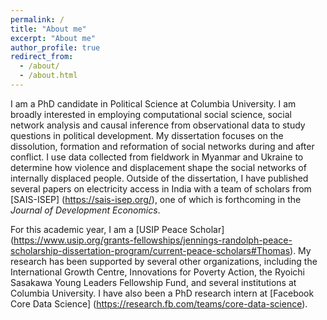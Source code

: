 ```yaml
---
permalink: /
title: "About me"
excerpt: "About me"
author_profile: true
redirect_from: 
  - /about/
  - /about.html
---
```


I am a PhD candidate in Political Science at Columbia University. I am broadly interested in employing computational social science, social network analysis and causal inference from observational data to study questions in political development. My dissertation focuses on the dissolution, formation and reformation of social networks during and after conflict. I use data collected from fieldwork in Myanmar and Ukraine to determine how violence and displacement shape the social networks of internally displaced people. Outside of the dissertation, I have published several papers on electricity access in India with a team of scholars from [SAIS-ISEP] (https://sais-isep.org/), one of which is forthcoming in the *Journal of Development Economics*.

For this academic year, I am a [USIP Peace Scholar] (https://www.usip.org/grants-fellowships/jennings-randolph-peace-scholarship-dissertation-program/current-peace-scholars#Thomas). My research has been supported by several other organizations, including the International Growth Centre, Innovations for Poverty Action, the Ryoichi Sasakawa Young Leaders Fellowship Fund, and several institutions at Columbia University. I have also been a PhD research intern at [Facebook Core Data Science] (https://research.fb.com/teams/core-data-science).
